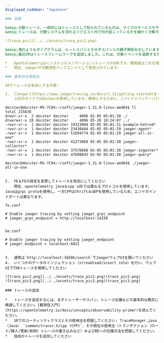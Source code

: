 ```yaml
---
displayed_sidebar: "Japanese"
---
### 背景

&emsp;分散トレース、一般的にはトレースとして知られているものは、マイクロサービスやサーバーレスアプリケーションなどのマルチサービスアーキテクチャを通るリクエストの経路を記録します（アプリケーションまたはエンドユーザーが行う）。トレースがないと、分散システムでのパフォーマンス問題の原因を特定することが難しくなります。これにより、アプリケーションまたはシステムの健全性の可視化が向上し、ローカルで再現が困難な動作のデバッグが可能になります。トレースは、非決定的な問題を抱えるか、ローカルで再現が難しいといった分散システムにとって不可欠です。
&emsp;トレースは、分散システムを流れるリクエスト内で何が起こっているかを細かく分解することで、分散システムのデバッグと理解を容易にします。トレースは1つまたは複数のスパンで構成されています。最初のスパンはルートスパンを表します。各ルートスパンは開始から終了までのリクエストを表しています。親の下にあるスパンは、リクエスト中に何が起こっているか（またはリクエストを構成するステップ）をより詳細に示します。多くの可観測性バックエンドは、このような滝のようなダイアグラムでトレースを視覚化します。

![trace_pic1](../../assets/trace_pic1.png)

&emsp;滝のようなダイアグラムは、ルートスパンとその子スパンとの親子関係を示しています。スパンが別のスパンをカプセル化すると、これもネスト関係を表します。
&emsp;最近SRはトレースフレームワークを追加しました。これは、分散イベントを追跡するためにopentelemetryとjaegerを活用しています。

*   Opentelemetryはインストゥルメンテーション/トレースのSDKです。開発者はこれを使用してコードをインストゥルメント化し、トレースデータを可観測性バックエンドに送信できます。多くの言語をサポートしています。私たちはSRでJavaとCPP SDKを使用しています。
*   現在、Jaegerが可観測性バックエンドとして使用されています。

### 基本的な使用法

SRでトレースを有効にする手順：

1.  [Jaeger](https://www.jaegertracing.io/docs/1.31/getting-started)をインストールしてください
    上記のガイドではDockerを使用しています。簡単にするために、[バイナリパッケージ](https://github.com/jaegertracing/jaeger/releases)をダウンロードしてローカルで実行することもできます。

```
    decster@decster-MS-7C94:~/soft/jaeger-1.31.0-linux-amd64$ ll
    total 215836
    drwxr-xr-x  2 decster decster     4096 02-05 05:01:30 ./
    drwxrwxr-x 28 decster decster     4096 05-18 18:24:07 ../
    -rwxr-xr-x  1 decster decster 19323884 02-05 05:01:31 example-hotrod*
    -rwxr-xr-x  1 decster decster 23430444 02-05 05:01:29 jaeger-agent*
    -rwxr-xr-x  1 decster decster 51694774 02-05 05:01:29 jaeger-all-in-one*
    -rwxr-xr-x  1 decster decster 41273869 02-05 05:01:30 jaeger-collector*
    -rwxr-xr-x  1 decster decster 37576660 02-05 05:01:30 jaeger-ingester*
    -rwxr-xr-x  1 decster decster 47698843 02-05 05:01:30 jaeger-query*

    decster@decster-MS-7C94:~/soft/jaeger-1.31.0-linux-amd64$ ./jaeger-all-in-one 
```

2.  FE＆FEの設定を変更してトレースを有効にしてください
    現在、opentelemetry java＆cpp sdkでは異なるプロトコルを使用しています。Javaはgrpc protoを使用し、一方CPPはthrift＆UDPを使用しているため、エンドポイントポートは異なります。

```
    fe.conf

    # Enable jaeger tracing by setting jaeger_grpc_endpoint
    # jaeger_grpc_endpoint = http://localhost:14250


    be.conf

    # Enable jaeger tracing by setting jaeger_endpoint
    # jaeger_endpoint = localhost:6831
```

3.  通常は`http://localhost:16686/search`でJaegerウェブUIを開いてください
4.  いくつかのデータのインジェクション（streamload/insert into）を行い、ウェブUIでTXNトレースを検索してください

![trace_pic2.png](../../assets/trace_pic2.png)(trace_pic2.png) 
![trace_pic3.png](../../assets/trace_pic3.png)(trace_pic3.png) 

### トレースの追加

*   トレースを追加するには、まずトレーサーやスパン、トレース伝播などの基本的な概念に精通してください。[観測性入門](https://opentelemetry.io/docs/concepts/observability-primer)を読んでください。
*   SRでのユーティリティクラスとその使用法を把握してください: TraceManager.java（Java） `common/tracer.h/cpp (CPP)`、その現在の使用法（トランザクション（ロード/挿入/更新/削除）トレースの書き込みなど）およびBEへの伝播方法を把握してください。
*   独自のトレースを追加してください
```